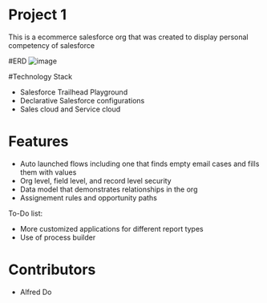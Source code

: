 # Project 1
This is a ecommerce salesforce org that was created to display personal competency of salesforce

#ERD
![image](ERD.jpg)

#Technology Stack
* Salesforce Trailhead Playground
* Declarative Salesforce configurations
* Sales cloud and Service cloud


# Features
* Auto launched flows including one that finds empty email cases and fills them with values
* Org level, field level, and record level security
* Data model that demonstrates relationships in the org
* Assignement rules and opportunity paths

To-Do list:
* More customized applications for different report types
* Use of process builder

# Contributors
* Alfred Do
